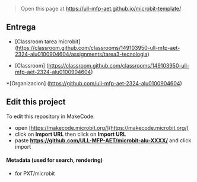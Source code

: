 
> Open this page at <https://ull-mfp-aet.github.io/microbit-template/>
## Entrega


* [Classroom tarea microbit] (https://classroom.github.com/classrooms/149103950-ull-mfp-aet-2324-alu0100904604/assignments/tarea3-tecnologia)

* [Classroom] (https://classroom.github.com/classrooms/149103950-ull-mfp-aet-2324-alu0100904604)

*[Organizacion] (https://github.com/ull-mfp-aet-2324-alu0100904604)
## Edit this project

To edit this repository in MakeCode.

* open [https://makecode.microbit.org/](https://makecode.microbit.org/)
* click on **Import URL** then click on **Import URL**
* paste **https://github.com/ULL-MFP-AET/microbit-alu-XXXX/** and click import

#### Metadata (used for search, rendering)

* for PXT/microbit


<script src="https://makecode.com/gh-pages-embed.js">
</script>
<script>makeCodeRender("{{ site.makecode.home_url }}", "{{ site.github.owner_name }}/{{ site.github.repository_name }}");
</script>
